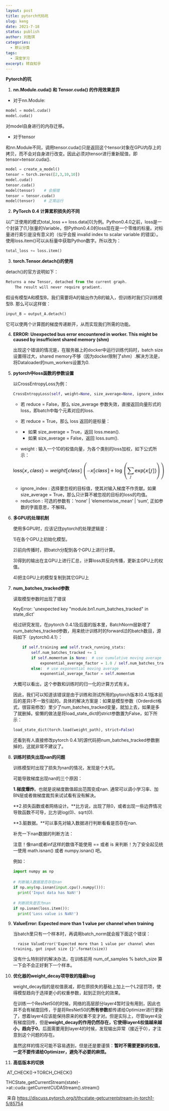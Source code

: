 ```yaml
---
layout: post
title: pytorch代码坑
slug: keng
date: 2021-7-18
status: publish
author: 刘胜琪
categories: 
  - 默认分类
tags: 
  - 深度学习
excerpt: 转自知乎
---
```


**Pytorch的坑**

1. **nn.Module.cuda() 和 Tensor.cuda() 的作用效果差异**

- 对于nn.Module:

```python
model = model.cuda() 
model.cuda() 
```

对model自身进行的内存迁移。

- 对于tensor

和nn.Module不同，调用tensor.cuda()只是返回这个tensor对象在GPU内存上的拷贝，而不会对自身进行改变。因此必须对tensor进行重新赋值，即tensor=tensor.cuda().

```python
model = create_a_model()
tensor = torch.zeros([2,3,10,10])
model.cuda()
tensor.cuda()
model(tensor)    # 会报错
tensor = tensor.cuda()
model(tensor)    # 正常运行
```

2. **PyTorch 0.4 计算累积损失的不同**

以广泛使用的模式total_loss += loss.data[0]为例。Python0.4.0之前，loss是一个封装了(1,)张量的Variable，但Python0.4.0的loss现在是一个零维的标量。对标量进行索引是没有意义的（似乎会报 invalid index to scalar variable 的错误）。使用loss.item()可以从标量中获取Python数字。所以改为：

```python
total_loss += loss.item()
```

3. **torch.Tensor.detach()的使用**

detach()的官方说明如下：

```python
Returns a new Tensor, detached from the current graph.
    The result will never require gradient.
```

假设有模型A和模型B，我们需要将A的输出作为B的输入，但训练时我们只训练模型B. 那么可以这样做：

```python
input_B = output_A.detach()
```

它可以使两个计算图的梯度传递断开，从而实现我们所需的功能。

4. **ERROR: Unexpected bus error encountered in worker. This might be caused by insufficient shared memory (shm)**

   出现这个错误的情况是，在服务器上的docker中运行训练代码时，batch size设置得过大，shared memory不够（因为docker限制了shm）.解决方法是，将Dataloader的num_workers设置为0.

5. **pytorch中loss函数的参数设置**

   以CrossEntropyLoss为例：

   ```python
   CrossEntropyLoss(self, weight=None, size_average=None, ignore_index=-100, reduce=None, reduction='elementwise_mean')
   ```

   - 若 reduce = False，那么 size_average 参数失效，直接返回向量形式的 loss，即batch中每个元素对应的loss.

   - 若 reduce = True，那么 loss 返回的是标量：

   - - 如果 size_average = True，返回 loss.mean().
     - 如果 size_average = False，返回 loss.sum().

   - weight : 输入一个1D的权值向量，为各个类别的loss加权，如下公式所示：

   

   ![](2021-7-18-pytorch代码坑.assets/v2-21a6e1bff3ef47e19663c7b6967c06c3_720w.jpg)

   - ignore_index : 选择要忽视的目标值，使其对输入梯度不作贡献。如果 size_average = True，那么只计算不被忽视的目标的loss的均值。
   - reduction : 可选的参数有：‘none’ | ‘elementwise_mean’ | ‘sum’, 正如参数的字面意思，不解释。

6. **多GPU的处理机制**

   使用多GPU时，应该记住pytorch的处理逻辑是：

   1)在各个GPU上初始化模型。

   2)前向传播时，把batch分配到各个GPU上进行计算。

   3)得到的输出在主GPU上进行汇总，计算loss并反向传播，更新主GPU上的权值。

   4)把主GPU上的模型复制到其它GPU上

7. **num_batches_tracked参数**

   读取模型参数时出现了错误

   KeyError: 'unexpected key "module.bn1.num_batches_tracked" in state_dict'

   经过研究发现，在pytorch 0.4.1及后面的版本里，BatchNorm层新增了num_batches_tracked参数，用来统计训练时的forward过的batch数目，源码如下（pytorch0.4.1）：

   ```python
       if self.training and self.track_running_stats:
           self.num_batches_tracked += 1
           if self.momentum is None:  # use cumulative moving average
               exponential_average_factor = 1.0 / self.num_batches_tracked.item()
           else:  # use exponential moving average
               exponential_average_factor = self.momentum
   ```

   大概可以看出，这个参数和训练时的归一化的计算方式有关。

   因此，我们可以知道该错误是由于训练和测试所用的pytorch版本(0.4.1版本前后的差异)不一致引起的。具体的解决方案是：如果是模型参数（Orderdict格式，很容易修改）里少了num_batches_tracked变量，就加上去，如果是多了就删掉。偷懒的做法是将load_state_dict的strict参数置为False，如下所示：

   ```python
   load_state_dict(torch.load(weight_path), strict=False)
   ```

   还看到有人直接修改pytorch 0.4.1的源代码把num_batches_tracked参数删掉的，这就非常不建议了。

8. **训练时损失出现nan的问题**

   训练模型时出现了损失为nan的情况，发现是个大坑。

   可能导致梯度出现nan的三个原因：

   **1.梯度爆炸**。也就是说梯度数值超出范围变成nan. 通常可以调小学习率、加BN层或者做梯度裁剪来试试看有没有解决。

   **2.损失函数或者网络设计。**比方说，出现了除0，或者出现一些边界情况导致函数不可导，比方说log(0)、sqrt(0).

   **3.脏数据。**可以事先对输入数据进行判断看看是否存在nan.

   补充一下nan数据的判断方法：

   注意！像nan或者inf这样的数值不能使用 == 或者 is 来判断！为了安全起见统一使用 math.isnan() 或者 numpy.isnan() 吧。

   例如：

   ```python
   import numpy as np
   
   # 判断输入数据是否存在nan
   if np.any(np.isnan(input.cpu().numpy())):
     print('Input data has NaN!')
   
   # 判断损失是否为nan
   if np.isnan(loss.item()):
     print('Loss value is NaN!')
   ```

9. **ValueError: Expected more than 1 value per channel when training**

   当batch里只有一个样本时，再调用batch_norm就会报下面这个错误：

   ```text
     raise ValueError('Expected more than 1 value per channel when training, got input size {}'.format(size))
   ```

   没有什么特别好的解决办法，在训练前用 num_of_samples % batch_size 算一下会不会正好剩下一个样本。

10. **优化器的weight_decay项导致的隐蔽bug**

    weight_decay指的是权值衰减，即在原损失的基础上加上一个L2惩罚项，使得模型趋向于选择更小的权重参数，起到正则化的效果。

    在训练一个ResNet50的时候，网络的高层部分layer4暂时没有用到，因此也并不会有梯度回传，于是将ResNet50的**所有参数**都传递给Optimizer进行更新了，想着layer4应该能保持原来的权重不变才对。但是实际上，尽管layer4没有梯度回传，但是**weight_decay的作用仍然存在，它使得layer4权值越来越小，趋向于0**。后面需要用到layer4的时候，发现输出异常（接近于0），才注意到这个问题的存在。

    虽然这样的情况可能不容易遇到，但是还是要谨慎：**暂时不需要更新的权值，一定不要传递给Optimizer，避免不必要的麻烦。**

11. **高低版本的切换**

​		AT_CHECK()->TORCH_CHECK()

​		THCState_getCurrentStream(state)->at::cuda::getCurrentCUDAStream().stream()

​		来自 <https://discuss.pytorch.org/t/thcstate-getcurrentstream-in-torch1-5/85754> 
